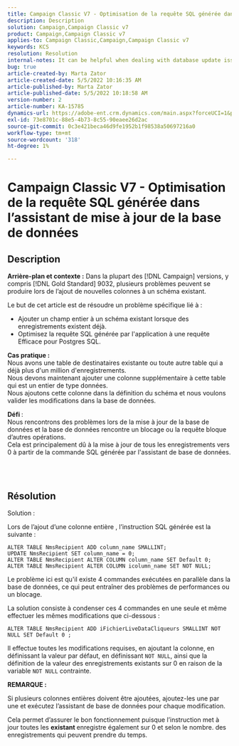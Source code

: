 ```yaml
---
title: Campaign Classic V7 - Optimisation de la requête SQL générée dans l’assistant de mise à jour de la base de données
description: Description
solution: Campaign,Campaign Classic v7
product: Campaign,Campaign Classic v7
applies-to: Campaign Classic,Campaign,Campaign Classic v7
keywords: KCS
resolution: Resolution
internal-notes: It can be helpful when dealing with database update issues with big tables
bug: true
article-created-by: Marta Zator
article-created-date: 5/5/2022 10:16:35 AM
article-published-by: Marta Zator
article-published-date: 5/5/2022 10:18:58 AM
version-number: 2
article-number: KA-15785
dynamics-url: https://adobe-ent.crm.dynamics.com/main.aspx?forceUCI=1&pagetype=entityrecord&etn=knowledgearticle&id=e810bb6a-5ccc-ec11-a7b5-6045bd00dbbc
exl-id: 73e8701c-88e5-4b73-8c55-90eaee26d2ac
source-git-commit: 0c3e421beca46d9fe1952b1f98538a50697216a0
workflow-type: tm+mt
source-wordcount: '318'
ht-degree: 1%

---
```


# Campaign Classic V7 - Optimisation de la requête SQL générée dans l’assistant de mise à jour de la base de données

## Description


<b>Arrière-plan et contexte :</b>
Dans la plupart des [!DNL Campaign] versions, y compris [!DNL Gold Standard] 9032, plusieurs problèmes peuvent se produire lors de l’ajout de nouvelles colonnes à un schéma existant.

Le but de cet article est de résoudre un problème spécifique lié à :

- Ajouter un champ entier à un schéma existant lorsque des enregistrements existent déjà.
- Optimisez la requête SQL générée par l&#39;application à une requête Efficace pour Postgres SQL.


<b>Cas pratique :</b> 
<br>Nous avons une table de destinataires existante ou toute autre table qui a déjà plus d&#39;un million d&#39;enregistrements.
<br>Nous devons maintenant ajouter une colonne supplémentaire à cette table qui est un entier de type données.
<br>Nous ajoutons cette colonne dans la définition du schéma et nous voulons valider les modifications dans la base de données.

<b>Défi </b>:
<br>Nous rencontrons des problèmes lors de la mise à jour de la base de données et la base de données rencontre un blocage ou la requête bloque d’autres opérations.
<br>Cela est principalement dû à la mise à jour de tous les enregistrements vers 0 à partir de la commande SQL générée par l&#39;assistant de base de données.


<br> <br>

## Résolution


Solution :

Lors de l’ajout d’une colonne entière , l’instruction SQL générée est la suivante :

```
ALTER TABLE NmsRecipient ADD column_name SMALLINT;
UPDATE NmsRecipient SET column_name = 0;
ALTER TABLE NmsRecipient ALTER COLUMN column_name SET Default 0;
ALTER TABLE NmsRecipient ALTER COLUMN icolumn_name SET NOT NULL;
```

Le problème ici est qu&#39;il existe 4 commandes exécutées en parallèle dans la base de données, ce qui peut entraîner des problèmes de performances ou un blocage.

La solution consiste à condenser ces 4 commandes en une seule et même effectuer les mêmes modifications que ci-dessous :

```
ALTER TABLE NmsRecipient ADD iFichierLiveDataCliqueurs SMALLINT NOT NULL SET Default 0 ;
```

Il effectue toutes les modifications requises, en ajoutant la colonne, en définissant la valeur par défaut, en définissant `NOT NULL`, ainsi que la définition de la valeur des enregistrements existants sur 0 en raison de la variable `NOT NULL` contrainte.



<b>REMARQUE :</b>

Si plusieurs colonnes entières doivent être ajoutées, ajoutez-les une par une et exécutez l’assistant de base de données pour chaque modification.

Cela permet d’assurer le bon fonctionnement puisque l’instruction met à jour toutes les <b>existant </b>enregistre également sur 0 et selon le nombre. des enregistrements qui peuvent prendre du temps.
